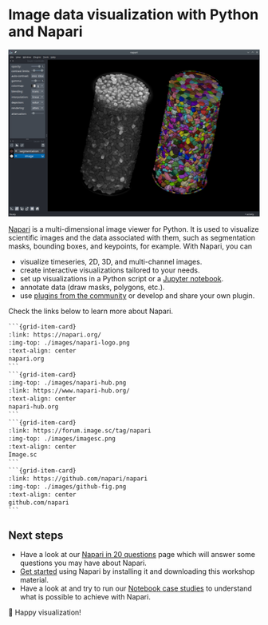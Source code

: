 # Image data visualization with Python and Napari

![segmentation](images/segmentation_fig.png)

[Napari](https://www.napari.org/) is a multi-dimensional image viewer for Python. It is used to visualize scientific images and the data associated with them, such as segmentation masks, bounding boxes, and keypoints, for example. With Napari, you can

- visualize timeseries, 2D, 3D, and multi-channel images.
- create interactive visualizations tailored to your needs.
- set up visualizations in a Python script or a [Jupyter notebook](https://jupyter.org/).
- annotate data (draw masks, polygons, etc.).
- use [plugins from the community](https://www.napari-hub.org/) or develop and share your own plugin.
  
Check the links below to learn more about Napari.

````{grid} 1 1 2 4
```{grid-item-card}
:link: https://napari.org/
:img-top: ./images/napari-logo.png
:text-align: center
napari.org
```
```{grid-item-card}
:img-top: ./images/napari-hub.png
:link: https://www.napari-hub.org/
:text-align: center
napari-hub.org
```
```{grid-item-card}
:link: https://forum.image.sc/tag/napari
:img-top: ./images/imagesc.png
:text-align: center
Image.sc
```
```{grid-item-card}
:link: https://github.com/napari/napari
:img-top: ./images/github-fig.png
:text-align: center
github.com/napari
```
````

## Next steps

- Have a look at our [Napari in 20 questions]() page which will answer some questions you may have about Napari.
- [Get started]() using Napari by installing it and downloading this workshop material.
- Have a look at and try to run our [Notebook case studies]() to understand what is possible to achieve with Napari.
  
🎉 Happy visualization!